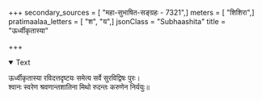 +++
secondary_sources = [ "महा-सुभाषित-सङ्ग्रहः - 7321",]
meters = [ "शिशिरा",]
pratimaalaa_letters = [ "श", "य",]
jsonClass = "Subhaashita"
title = "ऊर्ध्वीकृतास्या"

+++

<details open><summary>Text</summary>

ऊर्ध्वीकृतास्या रविदत्तदृष्टयः समेत्य सर्वे सुरविद्विषः पुरः।  
श्वानः स्वरेण श्रवणान्तशातिना मिथो रुदन्तः करुणेन निर्ययुः॥
</details>
